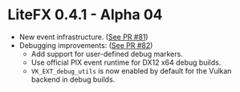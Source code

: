 # LiteFX 0.4.1 - Alpha 04

- New event infrastructure. ([See PR #81](https://github.com/crud89/LiteFX/pull/81))
- Debugging improvements: ([See PR #82](https://github.com/crud89/LiteFX/pull/82))
  - Add support for user-defined debug markers. 
  - Use official PIX event runtime for DX12 x64 debug builds.
  - `VK_EXT_debug_utils` is now enabled by default for the Vulkan backend in debug builds.